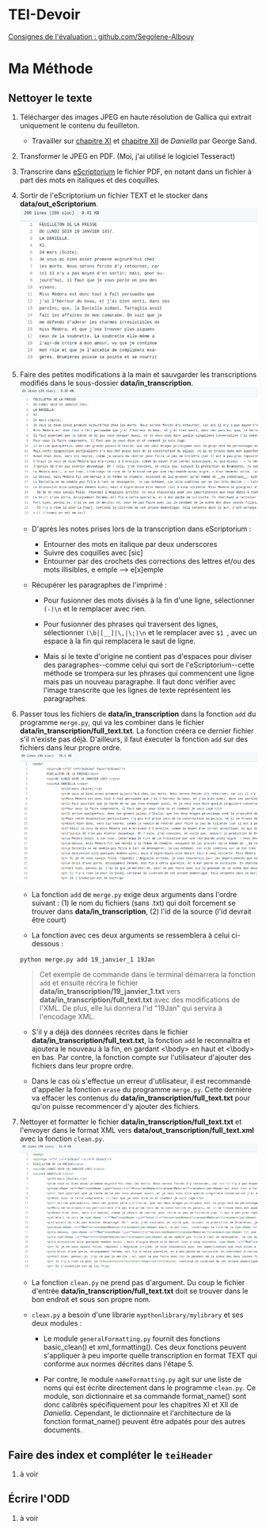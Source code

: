 # TEI-Devoir

[Consignes de l'évaluation : github.com/Segolene-Albouy](https://github.com/Segolene-Albouy/XML-TEI_M2TNAH/blob/main/ConsignesEvaluation.md)

    
# Ma Méthode

## Nettoyer le texte

1. Télécharger des images JPEG en haute résolution de Gallica qui extrait uniquement le contenu du feuilleton.
	* Travailler sur [chapitre XI](https://gallica.bnf.fr/ark:/12148/bpt6k4775593/f1.image) et [chapitre XII](https://gallica.bnf.fr/ark:/12148/bpt6k4775601/f1.image) de _Daniella_ par George Sand.

2. Transformer le JPEG en PDF. (Moi, j'ai utilisé le logiciel Tesseract)

3. Transcrire dans [eScriptorium](https://traces6.paris.inria.fr/) le fichier PDF, en notant dans un fichier à part des mots en italiques et des coquilles.

4. Sortir de l'eScriptorium un fichier TEXT et le stocker dans __data/out_eScriptorium__.
![exemple 1](https://github.com/kat-kel/TEI-Devoir/blob/main/Capture%20d%E2%80%99%C3%A9cran%20de%202021-12-08%2020-03-47.png?raw=true)

5. Faire des petites modifications à la main et sauvgarder les transcriptions modifiés dans le sous-dossier __data/in_transcription__.
![exemple 2](https://github.com/kat-kel/TEI-Devoir/blob/main/Capture%20d%E2%80%99%C3%A9cran%20de%202021-12-08%2020-03-01.png?raw=true)

	* D'après les notes prises lors de la transcription dans eScriptorium :

		* Entourner des mots en italique par deux underscores
		* Suivre des coquilles avec \[sic]
		* Entourner par des crochets des corrections des lettres et/ou des mots illisibles, e emple --> e\[x]emple

	* Récupérer les paragraphes de l'imprimé :

		* Pour fusionner des mots divisés à la fin d'une ligne, sélectionner ```(-)\n``` et le remplacer avec rien.

		* Pour fusionner des phrases qui traversent des lignes, sélectionner ```(\b|[__]|\,|\;)\n``` et le remplacer avec ```$1 ```, avec un espace à la fin qui remplacera le saut de ligne.

		* Mais si le texte d'origine ne contient pas d'espaces pour diviser des paragraphes--comme celui qui sort de l'eScriptorium--cette méthode se trompera sur les phrases qui commencent une ligne mais pas un nouveau paragraphe. Il faut donc vérifier avec l'image transcrite que les lignes de texte représentent les paragraphes.

6. Passer tous les fichiers de __data/in_transcription__ dans la fonction ```add``` du programme ```merge.py```, qui va les combiner dans le fichier __data/in_transcription/full_text.txt__. La fonction créera ce dernier fichier s'il n'existe pas déjà. D'ailleurs, il faut éxecuter la fonction ```add``` sur des fichiers dans leur propre ordre.
![exemple 3](https://github.com/kat-kel/TEI-Devoir/blob/main/Capture%20d%E2%80%99%C3%A9cran%20de%202021-12-08%2020-02-24.png?raw=true)

	* La fonction ```add``` de ```merge.py``` exige deux arguments dans l'ordre suivant : (1) le nom du fichiers (sans .txt) qui doit forcement se trouver dans __data/in_transcription__, (2) l'id de la source (l'id devrait être court)

	* La fonction avec ces deux arguments se ressemblera à celui ci-dessous :

	```python merge.py add 19_janvier_1 19Jan```

	> Cet exemple de commande dans le terminal démarrera la fonction ```add``` et ensuite récrira le fichier __data/in_transcription/19_janvier_1.txt__ vers __data/in_transcription/full_text.txt__ avec des modifications de l'XML. De plus, elle lui donnera l'id "19Jan" qui servira à l'encodage XML.

	* S'il y a déjà des données récrites dans le fichier __data/in_transcription/full_text.txt__, la fonction ```add``` le reconnaîtra et ajoutera le nouveau à la fin, en gardant <\body> en haut et <\\body> en bas. Par contre, la fonction compte sur l'utilisateur d'ajouter des fichiers dans leur propre ordre.

	* Dans le cas où s'effectue un erreur d'utilisateur, il est recommandé d'appeller la fonction ```erase``` du programme ```merge.py```. Cette dernière va effacer les contenus du __data/in_transcription/full_text.txt__ pour qu'on puisse recommencer d'y ajouter des fichiers.

7. Nettoyer et formatter le fichier __data/in_transcription/full_text.txt__ et l'envoyer dans le format XML vers __data/out_transcription/full_text.xml__ avec la fonction ```clean.py```.
![exemple 4](https://github.com/kat-kel/TEI-Devoir/blob/main/Capture%20d%E2%80%99%C3%A9cran%20de%202021-12-08%2020-01-21.png?raw=true)

	* La fonction ```clean.py``` ne prend pas d'argument. Du coup le fichier d'entrée __data/in_transcription/full_text.txt__ doit se trouver dans le bon endroit et sous son propre nom.

	* ```clean.py``` a besoin d'une librarie ```mypthonlibrary/mylibrary``` et ses deux modules :

		* Le module ```generalFormatting.py``` fournit des fonctions basic_clean() et xml_formatting(). Ces deux fonctions peuvent s'appliquer à peu importe quelle transcription en format TEXT qui conforme aux normes décrites dans l'étape 5.

		* Par contre, le module ```nameFormatting.py``` agit sur une liste de noms qui est écrite directement dans le programme ```clean.py```. Ce module, son dictionnaire et sa commande format_name() sont donc calibrés spécifiquement pour les chapitres XI et XII de _Daniella_. Cependant, le dictionnaire et l'architecture de la fonction format_name() peuvent être adpatés pour des autres documents.

## Faire des index et compléter le ```teiHeader```
1. à voir

## Écrire l'ODD
1. à voir
